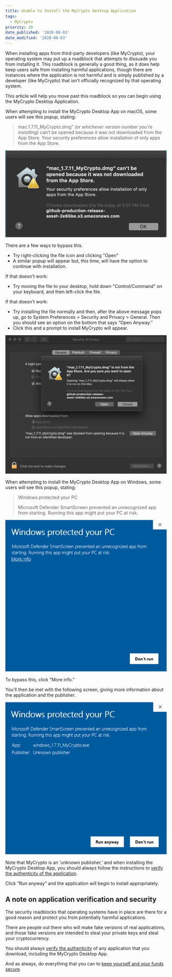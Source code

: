```yaml
---
title: Unable to Install the MyCrypto Desktop Application
tags:
  - MyCrypto
priority: 20
date_published: '2020-08-03'
date_modified: '2020-08-03'
---
```


When installing apps from third-party developers (like MyCrypto), your operating system may put up a roadblock that attempts to dissuade you from installing it. This roadblock is generally a good thing, as it does help keep users safe from installing harmful applications, though there are instances where the application is not harmful and is simply published by a developer (like MyCrypto) that isn’t officially recognized by that operating system.

This article will help you move past this roadblock so you can begin using the MyCrypto Desktop Application.

<Accordion>
<AccordionItem title="macOS">

When attempting to install the MyCrypto Desktop App on macOS, some users will see this popup, stating:

> mac.1.7.11_MyCrypto.dmg” *(or whichever version number you’re installing)* can’t be opened because it was not downloaded from the App Store. Your security preferences allow installation of only apps from the App Store.

![macOS warning message](../assets/troubleshooting/unable-to-open-the-desktop-application/macos-error.png)

There are a few ways to bypass this.

* Try right-clicking the file icon and clicking "Open"
* A similar popup will appear but, this time, will have the option to continue with installation.

If that doesn't work:

* Try moving the file to your desktop, hold down "Control/Command" on your keyboard, and then left-click the file.

If that doesn't work:

* Try installing the file normally and then, after the above message pops up, go to System Preferences > Security and Privacy > General. Then you should see an option on the bottom that says “Open Anyway.” 
* Click this and a prompt to install MyCrypto will appear. 

![macOS warning message open anyway](../assets/troubleshooting/unable-to-open-the-desktop-application/macos-error-open-anyway.png)

</AccordionItem>
<AccordionItem title="Windows">

When attempting to install the MyCrypto Desktop App on Windows, some users will see this popup, stating:

> Windows protected your PC
> 
> Microsoft Defender SmartScreen prevented an unrecognized app from starting. Running this app might put your PC at risk.

![Windows warning message open anyway](../assets/troubleshooting/unable-to-open-the-desktop-application/windows-error.png)

To bypass this, click “More info.”

You’ll then be met with the following screen, giving more information about the application and the publisher.

![Windows warning message run anyway](../assets/troubleshooting/unable-to-open-the-desktop-application/windows-error-run-anyway.png)

Note that MyCrypto is an ‘unknown publisher,’ and when installing the MyCrypto Desktop App, you should always follow the instructions to [verify the authenticity of the application](/staying-safe/verifying-authenticity-of-desktop-app).

Click “Run anyway” and the application will begin to install appropriately.

</AccordionItem>
</Accordion>

## A note on application verification and security

The security roadblocks that operating systems have in place are there for a good reason and protect you from potentially harmful applications.

There are people out there who will make fake versions of real applications, and those fake versions are intended to steal your private keys and steal your cryptocurrency.

You should always [verify the authenticity](/staying-safe/verifying-authenticity-of-desktop-app) of any application that you download, including the MyCrypto Desktop App. 

And as always, do everything that you can to [keep yourself and your funds secure](/staying-safe/protecting-yourself-and-your-funds).
